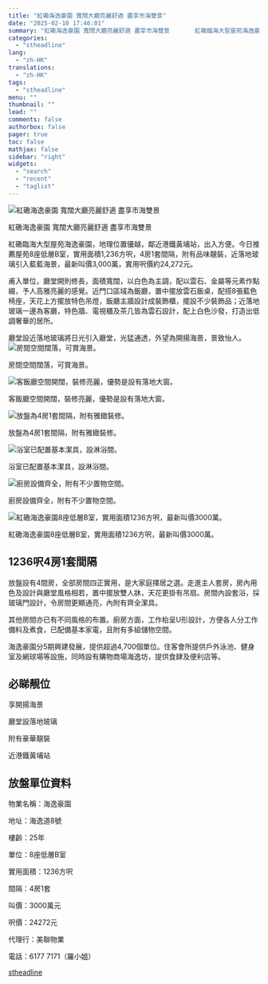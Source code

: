 ```yaml
---
title: "紅磡海逸豪園 寬闊大廳亮麗舒適 盡享市海雙景"
date: "2025-02-10 17:46:01"
summary: "紅磡海逸豪園 寬闊大廳亮麗舒適 盡享市海雙景       紅磡臨海大型屋苑海逸豪園，地理位置..."
categories:
  - "stheadline"
lang:
  - "zh-HK"
translations:
  - "zh-HK"
tags:
  - "stheadline"
menu: ""
thumbnail: ""
lead: ""
comments: false
authorbox: false
pager: true
toc: false
mathjax: false
sidebar: "right"
widgets:
  - "search"
  - "recent"
  - "taglist"
---
```


![紅磡海逸豪園 寬闊大廳亮麗舒適 盡享市海雙景](https://image.stheadline.com/f/680p0/0x0/100/none/907c251f065c38ef783f82dbb6e94b19/stheadline/inewsmedia/20250210/_2025021017403943416.jpg)

紅磡海逸豪園 寬闊大廳亮麗舒適 盡享市海雙景




紅磡臨海大型屋苑海逸豪園，地理位置優越，鄰近港鐵黃埔站，出入方便。今日推薦屋苑8座低層B室，實用面積1,236方呎，4房1套間隔，附有品味靚裝，近落地玻璃引入藍藍海景，最新叫價3,000萬，實用呎價約24,272元。

甫入單位，廳堂開則修長，面積寬闊，以白色為主調，配以雲石、金屬等元素作點綴，予人高雅亮麗的感覺。近門口區域為飯廳，置中擺放雲石飯桌，配搭8張藍色椅座，天花上方擺放特色吊燈，飯廳主牆設計成裝飾櫃，擺設不少裝飾品；近落地玻璃一邊為客廳，特色牆、電視櫃及茶几皆為雲石設計，配上白色沙發，打造出低調奢華的居所。

廳堂設近落地玻璃將日光引入廳堂，光猛通透，外望為開揚海景，景致怡人。
 ![房間空間闊落，可賞海景。](https://image.hkhl.hk/f/1024p0/0x0/100/none/aa99c544cb0731fa3338b180ba67ed08/2025-02/WhatsApp_Image_2025-02-07_at_12_56_00_PM_1_.jpeg)


房間空間闊落，可賞海景。



 ![客飯廳空間開闊，裝修亮麗，優勢是設有落地大窗。](https://image.hkhl.hk/f/1024p0/0x0/100/none/f1331bfa3c33aba51ff949d9c85b497d/2025-02/WhatsApp_Image_2025-02-07_at_12_56_00_PM.jpeg)


客飯廳空間開闊，裝修亮麗，優勢是設有落地大窗。



 ![放盤為4房1套間隔，附有雅緻裝修。](https://image.hkhl.hk/f/1024p0/0x0/100/none/d25a0c1c4c691d2ea7a91924c3f9b2d5/2025-02/WhatsApp_Image_2025-02-07_at_12_56_01_PM_1_.jpeg)


放盤為4房1套間隔，附有雅緻裝修。



 ![浴室已配置基本潔具，設淋浴間。](https://image.hkhl.hk/f/1024p0/0x0/100/none/8d91bd35137d367b97fd466d81d3b7cd/2025-02/WhatsApp_Image_2025-02-07_at_12_56_01_PM_2_.jpeg)


浴室已配置基本潔具，設淋浴間。



 ![廚房設備齊全，附有不少置物空間。](https://image.hkhl.hk/f/1024p0/0x0/100/none/bee112048ffba209610c857a6cd72278/2025-02/WhatsApp_Image_2025-02-07_at_12_56_01_PM_3_.jpeg)


廚房設備齊全，附有不少置物空間。



 ![紅磡海逸豪園8座低層B室，實用面積1236方呎，最新叫價3000萬。](https://image.hkhl.hk/f/1024p0/0x0/100/none/3d4c63a76d18f6d6bc080126645327f4/2025-02/WhatsApp_Image_2025-02-07_at_12_56_01_PM.jpeg)


紅磡海逸豪園8座低層B室，實用面積1236方呎，最新叫價3000萬。




1236呎4房1套間隔
-----------

放盤設有4間房，全部房間四正實用，是大家庭擇居之選。走進主人套房，房內用色及設計與廳堂風格相若，置中擺放雙人牀，天花更掛有吊扇。房間內設套浴，採玻璃門設計，令房間更顯通亮，內附有齊全潔具。

其他房間亦已有不同風格的布置。廚房方面，工作枱呈U形設計，方便各人分工作備料及煮食，已配備基本家電，且附有多組儲物空間。

海逸豪園分5期興建發展，提供超過4,700個單位。住客會所提供戶外泳池、健身室及網球場等設施，同時設有購物商場海逸坊，提供食肆及便利店等。

必睇靚位
----

享開揚海景

廳堂設落地玻璃

附有豪華靚裝

近港鐵黃埔站

放盤單位資料
------

物業名稱：海逸豪園

地址：海逸道8號

樓齡：25年

單位：8座低層B室

實用面積：1236方呎

間隔：4房1套

叫價：3000萬元

呎價：24272元

代理行：美聯物業

電話：6177 7171（羅小姐）

[stheadline](https://std.stheadline.com/realtime/article/2051920/即時-地產-紅磡海逸豪園-寬闊大廳亮麗舒適-盡享市海雙景)

